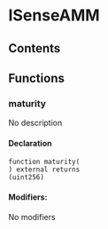 # ISenseAMM





## Contents
<!-- START doctoc -->
<!-- END doctoc -->




## Functions

### maturity
No description


#### Declaration
```solidity
function maturity(
) external returns
(uint256)
```

#### Modifiers:
No modifiers





